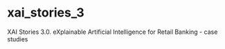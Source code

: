 # xai_stories_3
XAI Stories 3.0. eXplainable Artificial Intelligence for Retail Banking - case studies

